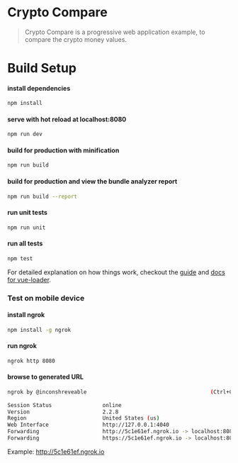 # Crypto Compare

> Crypto Compare is a progressive web application example, to compare the crypto money values.

# Build Setup
#### install dependencies
``` bash
npm install
```
#### serve with hot reload at localhost:8080
``` bash
npm run dev
```

#### build for production with minification
``` bash
npm run build
```

#### build for production and view the bundle analyzer report
``` bash
npm run build --report
```

#### run unit tests
``` bash
npm run unit
```

#### run all tests
``` bash
npm test
```
For detailed explanation on how things work, checkout the [guide](http://vuejs-templates.github.io/webpack/) and [docs for vue-loader](http://vuejs.github.io/vue-loader).

### Test on mobile device
#### install ngrok
``` bash
npm install -g ngrok
```

#### run ngrok
``` bash
ngrok http 8080
```
#### browse to generated URL
``` bash
ngrok by @inconshreveable                                       (Ctrl+C to quit)
                                                                                
Session Status                online                                            
Version                       2.2.8                                             
Region                        United States (us)                                
Web Interface                 http://127.0.0.1:4040                             
Forwarding                    http://5c1e61ef.ngrok.io -> localhost:8080        
Forwarding                    https://5c1e61ef.ngrok.io -> localhost:8080       
``` 
Example: http://5c1e61ef.ngrok.io                                                                    

